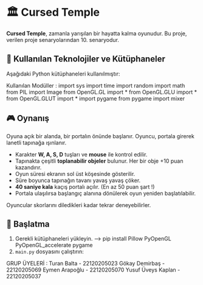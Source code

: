 # 🏛️ Cursed Temple

**Cursed Temple**, zamanla yarışılan bir hayatta kalma oyunudur. Bu proje, verilen proje senaryolarından 10. senaryodur.

## 🧰 Kullanılan Teknolojiler ve Kütüphaneler

Aşağıdaki Python kütüphaneleri kullanılmıştır:

Kullanılan Modüller :
import sys
import time
import random
import math
from PIL import Image
from OpenGL.GL import *
from OpenGL.GLU import *
from OpenGL.GLUT import *
import pygame
from pygame import mixer



## 🎮 Oynanış

Oyuna açık bir alanda, bir portalın önünde başlanır. Oyuncu, portala girerek lanetli tapınağa ışınlanır.

- Karakter **W, A, S, D** tuşları ve **mouse** ile kontrol edilir.
- Tapınakta çeşitli **toplanabilir objeler** bulunur. Her bir obje +10 puan kazandırır.
- Oyun süresi ekranın sol üst köşesinde gösterilir.
- Süre boyunca tapınağın tavanı yavaş yavaş çöker.
- **40 saniye kala** kaçış portalı açılır. (En az 50 puan şart !)
- Portala ulaşılırsa başlangıç alanına dönülerek oyun yeniden başlatılabilir.

Oyuncular skorlarını diledikleri kadar tekrar deneyebilirler.


## 🚀 Başlatma

1. Gerekli kütüphaneleri yükleyin.  --> pip install Pillow PyOpenGL PyOpenGL_accelerate pygame
2. `main.py` dosyasını çalıştırın:


GRUP ÜYELERİ :
Turan Balta - 22120205023
Gökay Demirbaş - 22120205069
Eymen Arapoğlu - 22120205070
Yusuf Üveys Kaplan - 22120205037